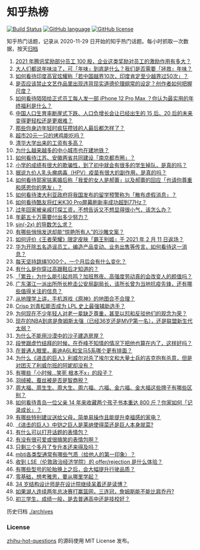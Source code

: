 # 知乎热榜
[![Build Status](https://github.com/ToWeLong/zhihu-hot-questions/workflows/CI/badge.svg)](https://github.com/ToWeLong/zhihu-hot-questions/actions)
[![GitHub language](https://img.shields.io/badge/language-golang-orange.svg)](https://golang.org/)
[![GitHub license](https://img.shields.io/github/license/ToWeLong/zhihu-hot-questions)](https://github.com/ToWeLong/zhihu-hot-questions/blob/main/LICENSE)

知乎热门话题，记录从 2020-11-29 日开始的知乎热门话题。每小时抓取一次数据，按天[归档](./archives)

<!-- BEGIN -->

1. [2021 年腾讯奖励部分员工 100 股，企业这类奖励对员工的激励作用有多大？](https://www.zhihu.com/question/443423122)
1. [大人们都说年味淡了，可「年味」到底是什么？我们是否需要「拯救」年味？](https://www.zhihu.com/question/442835821)
1. [如何看待印度高官炫耀称「若中国越界10次，印度肯定至少越界过50次」？](https://www.zhihu.com/question/443410219)
1. [是否应该禁止文艺作品里出现违背现实道德伦理纲常的设定？创作者如何把握尺度？](https://www.zhihu.com/question/442471252)
1. [如何看待陌陌给正式员工每人发一部 iPhone 12 Pro Max ？你认为最实用的年终福利是什么？](https://www.zhihu.com/question/443424831)
1. [中国人口生育率断崖式下跌、人口负增长会让已经出生的 15 后、20 后的未来变得更轻松还是更艰难？](https://www.zhihu.com/question/443275766)
1. [那些你身边年轻时疯狂攒钱的人最后都怎样了？](https://www.zhihu.com/question/408964456)
1. [超市20元一只的烤鸡能吃吗？](https://www.zhihu.com/question/442735401)
1. [清华大学出来的工资有多高？](https://www.zhihu.com/question/373079772)
1. [为什么越来越多的中小城市也在建地铁？](https://www.zhihu.com/question/43550635)
1. [如何看待江苏、安徽两省共同建设「南京都市圈」？](https://www.zhihu.com/question/443422699)
1. [小学的成绩有很大的欺骗性，到了初中就会有很多的学生掉队，是真的吗？](https://www.zhihu.com/question/433616847)
1. [据说九价人乳头瘤病毒（HPV）疫苗有很大的副作用，是真的吗？](https://www.zhihu.com/question/315444414)
1. [如何看待郭家铭离婚后称「我爱的女人是郝蕾」以及郝蕾的回应「也请你尊重和感恩你的男友」？](https://www.zhihu.com/question/443416093)
1. [如何看待澳大利亚政府将我国发布的留学预警称为「散布虚假消息」？](https://www.zhihu.com/question/443409835)
1. [如何看待酷友将红米K30 Pro屏幕刷新率成功超到77Hz？](https://www.zhihu.com/question/443240016)
1. [过年回家被亲戚打探工资，不想告诉又不想显得很小气，该怎么办？](https://www.zhihu.com/question/443338258)
1. [年薪五十万需要付出多少努力？](https://www.zhihu.com/question/385732321)
1. [sin(-2x) 的导数怎么求？](https://www.zhihu.com/question/431864288)
1. [有哪些悄悄发送却能“惊艳所有人”的沙雕文案？](https://www.zhihu.com/question/443152285)
1. [如何评价《王者荣耀》限定皮肤「霸王别姬」于 2021 年 2 月 11 日返场？](https://www.zhihu.com/question/443364664)
1. [华为开除五名造谣员工，编造产品变动、业务出售等传言，如何看待这一消息？](https://www.zhihu.com/question/443419622)
1. [每天坚持跳绳1000个，一个月后会有什么变化？](https://www.zhihu.com/question/400648101)
1. [有什么是你穿过高跟鞋后才知道的？](https://www.zhihu.com/question/442307925)
1. [「累丑」为什么能引起共鸣？加班熬夜、高强度劳动真的会改变人的颜值吗？](https://www.zhihu.com/question/443459906)
1. [广东湛江一派出所所长枪击公安局副局长，该所长曾为当地抗疫先锋，还有哪些值得关注的信息？](https://www.zhihu.com/question/443424525)
1. [从地理学上讲，手机游戏《原神》的地图合不合理？](https://www.zhihu.com/question/442860960)
1. [Crisp 刘青松能否成为 LPL 史上最强辅助选手？](https://www.zhihu.com/question/442120329)
1. [为何现在不少年轻人对老一辈缺乏尊重，甚至以怼和反驳他们的观念为荣？](https://www.zhihu.com/question/441091955)
1. [现在的NBA到底是詹姆斯太强（已经36岁还是MVP第一名），还是联盟新生代太弱？](https://www.zhihu.com/question/442111214)
1. [为什么不能用沙漠中的沙子建造房屋？](https://www.zhihu.com/question/419597466)
1. [段誉跟虚竹结拜的时候，在乔峰不知情的情况下把他也算在内了，这样好吗？](https://www.zhihu.com/question/443268531)
1. [在普通人眼里，奥迪A6L和宝马5系哪个更有排面？](https://www.zhihu.com/question/422426584)
1. [为什么《进击的巨人》利威尔对杀了埃尔文和大量士兵的吉克抱有杀意，但是对团灭了利威尔班的阿妮却没有？](https://www.zhihu.com/question/442421883)
1. [有哪些「小时候…笑死 根本不x」的段子？](https://www.zhihu.com/question/443220155)
1. [羽绒被、蚕丝被是否是智商税？](https://www.zhihu.com/question/263359954)
1. [周大福、周生生、周大生、周六福、六福、金六福、金大福这些牌子有哪些区别？](https://www.zhihu.com/question/32209352)
1. [如何看待青岛一位父亲 14 年来收藏两个孩子书本重达 800 斤？你家如何「记录成长」？](https://www.zhihu.com/question/443400556)
1. [有哪些特别建议送给父母，简单易操作且能提升幸福感的家电？](https://www.zhihu.com/question/437319300)
1. [《进击的巨人》中铠之巨人是莱纳使得菜还是巨人本身就菜?](https://www.zhihu.com/question/374117590)
1. [有什么可以打开话题的表情包？](https://www.zhihu.com/question/374274914)
1. [有没有很可爱或很搞笑的表情包啊？](https://www.zhihu.com/question/437707384)
1. [只剩三个多月了专升本还来得及吗？](https://www.zhihu.com/question/441781977)
1. [mbti各类型通常有哪些气质（给他人的第一印象）？](https://www.zhihu.com/question/418770172)
1. [收到 LSE（伦敦政治经济学院）的 offer/rejection 是什么体验？](https://www.zhihu.com/question/310865304)
1. [有哪些型号的轮胎换上之后，会大幅提升行驶品质？](https://www.zhihu.com/question/399420716)
1. [零基础，想考雅思，要从哪里学起？](https://www.zhihu.com/question/34812999)
1. [34 岁结构设计师是在设计院继续呆着还是读博？](https://www.zhihu.com/question/442538988)
1. [如果湖人连续两年总决赛打赢篮网，三连冠，詹姆斯能不能比肩乔丹?](https://www.zhihu.com/question/440069354)
1. [初三学生，成绩一般，是去普通高中还是技校好？](https://www.zhihu.com/question/443373196)

<!-- END -->

历史归档 [./archives](./archives)


### License
[zhihu-hot-questions](https://github.com/towelong/zhihu-hot-questions) 的源码使用 MIT License 发布。